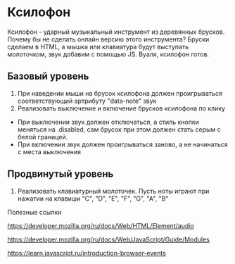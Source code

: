 # Ксилофон
Ксилофон - ударный музыкальный инструмент из деревянных брусков. Почему бы не сделать онлайн версию этого инструмента?
Бруски сделаем в HTML, а мышка или клавиатура будут выступать молоточком, звук добавим с помощью JS.
Вуаля, ксилофон готов.

## Базовый уровень
1. При наведении мыши на брусок ксилофона должен проигрываться соответствующий артрибуту "data-note" звук
2. Реализовать выключение и включение брусков ксилофона по клику
 - При выключении звук должен отключаться, а стиль кнопки меняться на .disabled, сам брусок при этом должен стать серым с белой границей.
 - При включении звук должен проигрываться заново, а не начинаться с места выключения

## Продвинутый уровень
1. Реализовать клавиатурный молоточек. Пусть ноты играют при нажатии на клавиши "C", "D", "E", "F", "G", "A", "B"


Полезные ссылки

https://developer.mozilla.org/ru/docs/Web/HTML/Element/audio

https://developer.mozilla.org/ru/docs/Web/JavaScript/Guide/Modules

https://learn.javascript.ru/introduction-browser-events


<!-- trying to change smth -->
